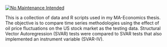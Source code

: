 [![No Maintenance Intended](http://unmaintained.tech/badge.svg)](http://unmaintained.tech/)

This is a collection of data and R scripts used in my MA-Economics thesis.  The objective is to compare time series methodologies using
the effect of oil price fluctuations on the US stock market as the testing data.  Structural Vector Autoregression (SVAR) tests were compared to 
SVAR tests that also implemented an instrument variable (SVAR-IV).
